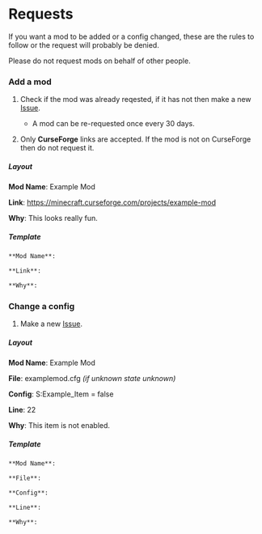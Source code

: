 # Requests
If you want a mod to be added or a config changed, these are the rules to follow or the request will probably be denied.

Please do not request mods on behalf of other people.

### Add a mod
1. Check if the mod was already reqested, if it has not then make a new [Issue](https://github.com/AwesomesauceServer/Awesomesauce-Modpack/issues).
   * A mod can be re-requested once every 30 days.

2. Only **CurseForge** links are accepted. If the mod is not on CurseForge then do not request it.

##### Layout
**Mod Name**: Example Mod

**Link**: https://minecraft.curseforge.com/projects/example-mod

**Why**: This looks really fun.

##### Template
```md
**Mod Name**: 

**Link**: 

**Why**: 
```

### Change a config
1. Make a new [Issue](https://github.com/AwesomesauceServer/Awesomesauce-Modpack/issues).

##### Layout
**Mod Name**: Example Mod

**File**: examplemod.cfg *(if unknown state unknown)*

**Config**: S:Example_Item = false

**Line**: 22

**Why**: This item is not enabled.

##### Template
```md
**Mod Name**: 

**File**: 

**Config**: 

**Line**: 

**Why**: 
```
